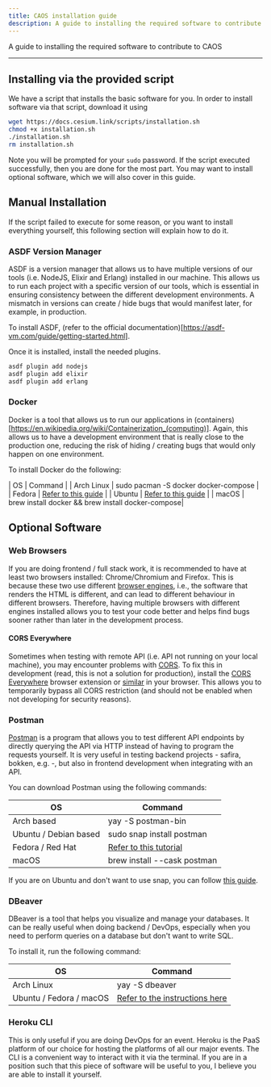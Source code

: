 ```yaml
---
title: CAOS installation guide
description: A guide to installing the required software to contribute to CAOS
---
```


A guide to installing the required software to contribute to CAOS

---

## Installing via the provided script

We have a script that installs the basic software for you. In order to install software via that script, download it using

```bash
wget https://docs.cesium.link/scripts/installation.sh
chmod +x installation.sh
./installation.sh
rm installation.sh
```

Note you will be prompted for your `sudo` password. If the script executed successfully, then you are done for the most part. You may want to install optional software, which we will also cover in this guide.

## Manual Installation

If the script failed to execute for some reason, or you want to install everything yourself, this following section will explain how to do it.

### ASDF Version Manager

ASDF is a version manager that allows us to have multiple versions of our tools (i.e. NodeJS, Elixir and Erlang) installed in our machine. This allows us to run each project with a specific version of our tools, which is essential in ensuring consistency between the different development environments. A mismatch in versions can create / hide bugs that would manifest later, for example, in production.

To install ASDF, (refer to the official documentation)[https://asdf-vm.com/guide/getting-started.html].

Once it is installed, install the needed plugins.

```bash
asdf plugin add nodejs
asdf plugin add elixir
asdf plugin add erlang
```

### Docker

Docker is a tool that allows us to run our applications in (containers)[https://en.wikipedia.org/wiki/Containerization_(computing)]. Again, this allows us to have a development environment that is really close to the production one, reducing the risk of hiding / creating bugs that would only happen on one environment.

To install Docker do the following:

| OS | Command |
| Arch Linux | sudo pacman -S docker docker-compose |
| Fedora | [Refer to this guide](https://docs.docker.com/engine/install/fedora) |
| Ubuntu | [Refer to this guide](https://docs.docker.com/engine/install/ubuntu) |
| macOS | brew install docker && brew install docker-compose|

## Optional Software

### Web Browsers

If you are doing frontend / full stack work, it is recommended to have at least two browsers installed: Chrome/Chromium and Firefox. This is because these two use different [browser engines](https://en.wikipedia.org/wiki/Comparison_of_browser_engines), i.e., the software that renders the HTML is different, and can lead to different behaviour in different browsers. Therefore, having multiple browsers with different engines installed allows you to test your code better and helps find bugs sooner rather than later in the development process.

#### CORS Everywhere

Sometimes when testing with remote API (i.e. API not running on your local machine), you may encounter problems with [CORS](https://developer.mozilla.org/pt-BR/docs/Web/HTTP/CORS). To fix this in development (read, this is not a solution for production), install the [CORS Everywhere](https://addons.mozilla.org/en-US/firefox/addon/cors-everywhere/) browser extension or [similar](https://chrome.google.com/webstore/detail/allow-cors-access-control/lhobafahddgcelffkeicbaginigeejlf) in your browser. This allows you to temporarily bypass all CORS restriction (and should not be enabled when not developing for security reasons).

### Postman

[Postman](https://www.postman.com) is a program that allows you to test different API endpoints by directly querying the API via HTTP instead of having to program the requests yourself. It is very useful in testing backend projects - safira, bokken, e.g. -, but also in frontend development when integrating with an API.

You can download Postman using the following commands:

| OS | Command |
|-|-|
| Arch based | yay -S postman-bin |
| Ubuntu / Debian based | sudo snap install postman |
| Fedora / Red Hat | [Refer to this tutorial](https://mamchenkov.net/wordpress/2020/01/30/install-postman-on-fedora-31/) |
| macOS | brew install --cask postman |

If you are on Ubuntu and don't want to use snap, you can follow [this guide](https://www.how2shout.com/linux/how-to-install-postman-on-ubuntu-20-04-lts-linux/).

### DBeaver

DBeaver is a tool that helps you visualize and manage your databases. It can be really useful when doing backend / DevOps, especially when you need to perform queries on a database but don't want to write SQL.

To install it, run the following command:

| OS | Command |
| - | - |
| Arch Linux | yay -S dbeaver |
| Ubuntu / Fedora / macOS | [Refer to the instructions here](https://dbeaver.io/download) |

### Heroku CLI

This is only useful if you are doing DevOps for an event. Heroku is the PaaS platform of our choice for hosting the platforms of all our major events. The CLI is a convenient way to interact with it via the terminal. If you are in a position such that this piece of software will be useful to you, I believe you are able to install it yourself.
